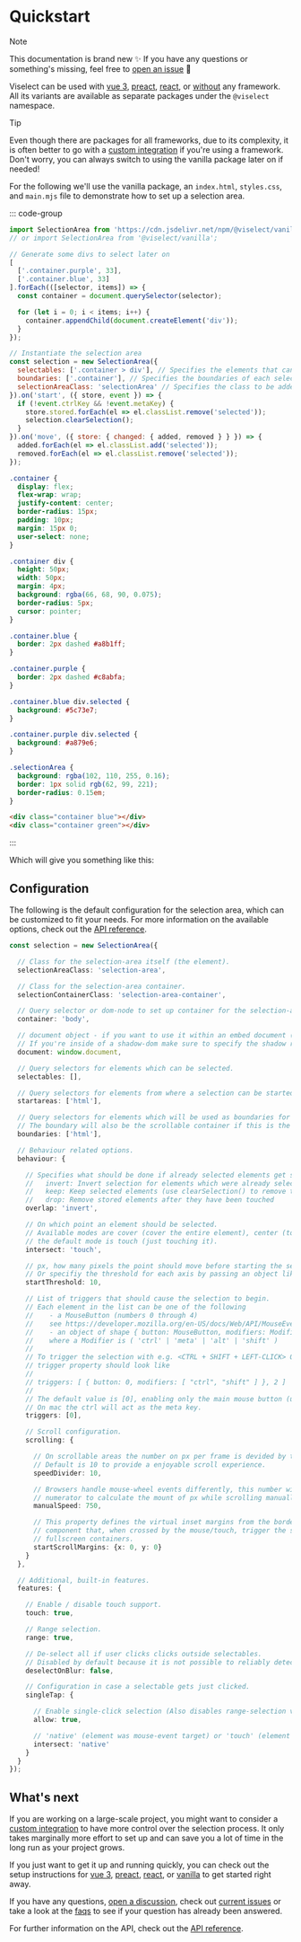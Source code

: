 # Quickstart

> [!NOTE]
> This documentation is brand new ✨
> If you have any questions or something's missing, feel free to [open an issue](https://github.com/simonwep/viselect/issues) 💖

Viselect can be used with [vue 3](./frameworks/vue.md), [preact](./frameworks/preact.md), [react](./frameworks/react.md), or [without](./frameworks/vanilla.md) any framework.
All its variants are available as separate packages under the `@viselect` namespace.

> [!TIP]
> Even though there are packages for all frameworks, due to its complexity, it is often better to go with a [custom integration](./custom-integration.md) if you're using a framework.
> Don't worry, you can always switch to using the vanilla package later on if needed!

For the following we'll use the vanilla package, an `index.html`, `styles.css`, and `main.mjs` file to demonstrate how to set up a selection area.

::: code-group

```js [main.mjs]
import SelectionArea from 'https://cdn.jsdelivr.net/npm/@viselect/vanilla/dist/viselect.mjs';
// or import SelectionArea from '@viselect/vanilla';

// Generate some divs to select later on
[
  ['.container.purple', 33],
  ['.container.blue', 33]
].forEach(([selector, items]) => {
  const container = document.querySelector(selector);

  for (let i = 0; i < items; i++) {
    container.appendChild(document.createElement('div'));
  }
});

// Instantiate the selection area
const selection = new SelectionArea({
  selectables: ['.container > div'], // Specifies the elements that can be selected
  boundaries: ['.container'], // Specifies the boundaries of each selection
  selectionAreaClass: 'selectionArea' // Specifies the class to be added to the selection area
}).on('start', ({ store, event }) => {
  if (!event.ctrlKey && !event.metaKey) {
    store.stored.forEach(el => el.classList.remove('selected'));
    selection.clearSelection();
  }
}).on('move', ({ store: { changed: { added, removed } } }) => {
  added.forEach(el => el.classList.add('selected'));
  removed.forEach(el => el.classList.remove('selected'));
});
```

```css [styles.css]
.container {
  display: flex;
  flex-wrap: wrap;
  justify-content: center;
  border-radius: 15px;
  padding: 10px;
  margin: 15px 0;
  user-select: none;
}

.container div {
  height: 50px;
  width: 50px;
  margin: 4px;
  background: rgba(66, 68, 90, 0.075);
  border-radius: 5px;
  cursor: pointer;
}

.container.blue {
  border: 2px dashed #a8b1ff;
}

.container.purple {
  border: 2px dashed #c8abfa;
}

.container.blue div.selected {
  background: #5c73e7;
}

.container.purple div.selected {
  background: #a879e6;
}

.selectionArea {
  background: rgba(102, 110, 255, 0.16);
  border: 1px solid rgb(62, 99, 221);
  border-radius: 0.15em;
}
```

```html [index.html]
<div class="container blue"></div>
<div class="container green"></div>
```

:::

Which will give you something like this:

<div ref="container" :class="[$style.container, $style.purple]"/>
<div :class="[$style.container, $style.blue]"/>

<script setup>
import {useCssModule, onMounted, useTemplateRef} from 'vue';
import SelectionArea from '@viselect/vanilla';

const styles = useCssModule();
const container = useTemplateRef('container');

onMounted(() => {
  const { width } = container.value.getBoundingClientRect();
  const boxes = 33;
  const rows = 3;
  const totalBoxMargin = 4 * 2 * (boxes / rows);
  const boxWidth = (width - 20 - 4 - totalBoxMargin) / ((boxes / rows));
  
  [[styles.purple, boxes], [styles.blue, boxes]].forEach(([selector, items]) => {
    const container = document.querySelector(`.${selector}`);
  
    for (let i = 0; i < items; i++) {
      const div = document.createElement('div');
      div.style.width = div.style.height = `${Math.floor(boxWidth)}px`;
      container.appendChild(div);
    }
  });

  const selection = new SelectionArea({
    selectables: [`.${styles.container} > div`],
    boundaries: [`.${styles.container}`],
    selectionAreaClass: styles.selectionArea
  }).on('start', ({ store, event }) => {
    if (!event.ctrlKey && !event.metaKey) {
      store.stored.forEach(el => el.classList.remove(styles.selected));
      selection.clearSelection();
    }
  }).on('move', ({ store: { changed: { added, removed } } }) => {
    added.forEach(el => el.classList.add(styles.selected));
    removed.forEach(el => el.classList.remove(styles.selected));
  }); 
});
</script>

<style module>
.container {
  display: flex;
  flex-wrap: wrap;
  justify-content: center;
  border-radius: 15px;
  padding: 10px;
  margin: 15px 0;
  user-select: none;
}

.container div {
  margin: 4px;
  background: rgba(66, 68, 90, 0.075);
  border-radius: 0.75vw;
  cursor: pointer;
}

.container.blue {
  border: 2px dashed var(--vp-c-indigo-1);
}

.container.purple {
  border: 2px dashed var(--vp-c-purple-1);
}

.container.blue div.selected {
  background: var(--vp-c-indigo-2);
}

.container.purple div.selected {
  background: var(--vp-c-purple-2);
}

.selectionArea {
  background: var(--vp-c-indigo-soft);
  border: 1px solid var(--vp-c-indigo-3);
  border-radius: 6px;
}
</style>

## Configuration

The following is the default configuration for the selection area, which can be customized to fit your needs.
For more information on the available options, check out the [API reference](./api-reference.md).

```ts
const selection = new SelectionArea({

  // Class for the selection-area itself (the element).
  selectionAreaClass: 'selection-area',

  // Class for the selection-area container.
  selectionContainerClass: 'selection-area-container',

  // Query selector or dom-node to set up container for the selection-area element.
  container: 'body',

  // document object - if you want to use it within an embed document (or iframe).
  // If you're inside of a shadow-dom make sure to specify the shadow root here.
  document: window.document,

  // Query selectors for elements which can be selected.
  selectables: [],

  // Query selectors for elements from where a selection can be started from.
  startareas: ['html'],

  // Query selectors for elements which will be used as boundaries for the selection.
  // The boundary will also be the scrollable container if this is the case.
  boundaries: ['html'],

  // Behaviour related options.
  behaviour: {

    // Specifies what should be done if already selected elements get selected again.
    //   invert: Invert selection for elements which were already selected
    //   keep: Keep selected elements (use clearSelection() to remove those)
    //   drop: Remove stored elements after they have been touched
    overlap: 'invert',

    // On which point an element should be selected.
    // Available modes are cover (cover the entire element), center (touch the center) or
    // the default mode is touch (just touching it).
    intersect: 'touch',

    // px, how many pixels the point should move before starting the selection (combined distance).
    // Or specifiy the threshold for each axis by passing an object like {x: <number>, y: <number>}.
    startThreshold: 10,

    // List of triggers that should cause the selection to begin.
    // Each element in the list can be one of the following
    //    - a MouseButton (numbers 0 through 4)
    //    see https://developer.mozilla.org/en-US/docs/Web/API/MouseEvent/button#value
    //    - an object of shape { button: MouseButton, modifiers: Modifier[] }
    //    where a Modifier is ( 'ctrl' | 'meta' | 'alt' | 'shift' )
    //
    // To trigger the selection with e.g. <CTRL + SHIFT + LEFT-CLICK> OR <RIGHT-CLICK> the
    // trigger property should look like
    //
    // triggers: [ { button: 0, modifiers: [ "ctrl", "shift" ] }, 2 ]
    // 
    // The default value is [0], enabling only the main mouse button (usually left click).
    // On mac the ctrl will act as the meta key.
    triggers: [0],

    // Scroll configuration.
    scrolling: {

      // On scrollable areas the number on px per frame is devided by this amount.
      // Default is 10 to provide a enjoyable scroll experience.
      speedDivider: 10,

      // Browsers handle mouse-wheel events differently, this number will be used as 
      // numerator to calculate the mount of px while scrolling manually: manualScrollSpeed / scrollSpeedDivider.
      manualSpeed: 750,

      // This property defines the virtual inset margins from the borders of the container
      // component that, when crossed by the mouse/touch, trigger the scrolling. Useful for
      // fullscreen containers.
      startScrollMargins: {x: 0, y: 0}
    }
  },

  // Additional, built-in features.
  features: {

    // Enable / disable touch support.
    touch: true,

    // Range selection.
    range: true,

    // De-select all if user clicks clicks outside selectables.
    // Disabled by default because it is not possible to reliably detect if the user clicked on a scrollbar.
    deselectOnBlur: false,

    // Configuration in case a selectable gets just clicked.
    singleTap: {

      // Enable single-click selection (Also disables range-selection via shift + ctrl).
      allow: true,

      // 'native' (element was mouse-event target) or 'touch' (element visually touched).
      intersect: 'native'
    }
  }
});
```

## What's next

If you are working on a large-scale project, you might want to consider a [custom integration](./custom-integration.md) to have more control over the selection process.
It only takes marginally more effort to set up and can save you a lot of time in the long run as your project grows.

If you just want to get it up and running quickly, you can check out the setup instructions for [vue 3](./frameworks/vue.md), [preact](./frameworks/preact.md), [react](./frameworks/react.md), or [vanilla](./frameworks/vanilla.md) to get started right away.

If you have any questions, [open a discussion](https://github.com/simonwep/viselect/discussions), check out [current issues](https://github.com/simonwep/viselect/issues) or take a look at the [faqs](./faq.md) to see if your question has already been answered.

For further information on the API, check out the [API reference](./api-reference.md).

